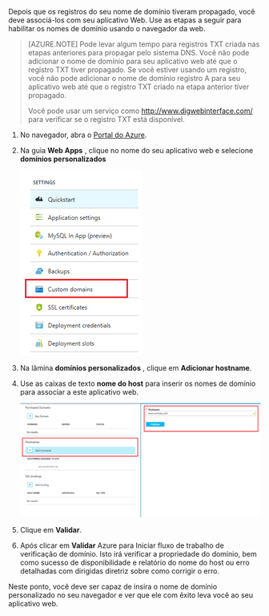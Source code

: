 Depois que os registros do seu nome de domínio tiveram propagado, você deve associá-los com seu aplicativo Web. Use as etapas a seguir para habilitar os nomes de domínio usando o navegador da web.

> [AZURE.NOTE] Pode levar algum tempo para registros TXT criada nas etapas anteriores para propagar pelo sistema DNS. Você não pode adicionar o nome de domínio para seu aplicativo web até que o registro TXT tiver propagado. Se você estiver usando um registro, você não pode adicionar o nome de domínio registro A para seu aplicativo web até que o registro TXT criado na etapa anterior tiver propagado.
>
> Você pode usar um serviço como <a href="http://www.digwebinterface.com/">http://www.digwebinterface.com/</a> para verificar se o registro TXT está disponível.

1. No navegador, abra o [Portal do Azure](https://portal.azure.com).

2. Na guia **Web Apps** , clique no nome do seu aplicativo web e selecione **domínios personalizados**

    ![](./media/custom-dns-web-site/dncmntask-cname-6.png)

3. Na lâmina **domínios personalizados** , clique em **Adicionar hostname**.
    
4. Use as caixas de texto **nome do host** para inserir os nomes de domínio para associar a este aplicativo web.

    ![](./media/custom-dns-web-site/add-custom-domain.png)

6.  Clique em **Validar**.

7.  Após clicar em **Validar** Azure para Iniciar fluxo de trabalho de verificação de domínio. Isto irá verificar a propriedade do domínio, bem como sucesso de disponibilidade e relatório do nome do host ou erro detalhadas com dirigidas diretriz sobre como corrigir o erro.    

Neste ponto, você deve ser capaz de insira o nome de domínio personalizado no seu navegador e ver que ele com êxito leva você ao seu aplicativo web.
